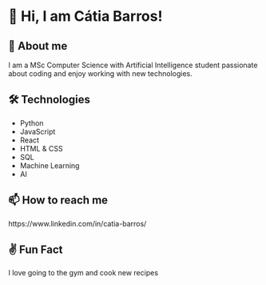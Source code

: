 <h1>👋 Hi, I am Cátia Barros!</h1>

<h2>👀 About me</h2>
<p> I am a MSc Computer Science with Artificial Intelligence student passionate about coding and enjoy working with new technologies.</p>

<h2>🛠️ Technologies</h2>
<ul>
  <li>Python</li>
  <li>JavaScript</li>
  <li>React</li>
  <li>HTML & CSS</li>
  <li>SQL</li>
  <li>Machine Learning</li>
  <li>AI</li>
</ul>

<h2>📫 How to reach me</h2>
https://www.linkedin.com/in/catia-barros/

<h2>✌️ Fun Fact</h2>
<p></p>I love going to the gym and cook new recipes</p>
